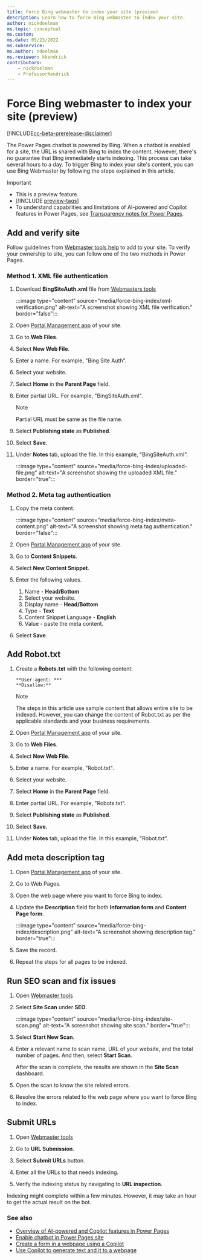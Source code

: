 ```yaml
---
title: Force Bing webmaster to index your site (preview)
description: Learn how to force Bing webmaster to index your site.
author: nickdoelman
ms.topic: conceptual
ms.custom: 
ms.date: 05/23/2022
ms.subservice:
ms.author: ndoelman
ms.reviewer: kkendrick
contributors:
    - nickdoelman
    - ProfessorKendrick
---
```


# Force Bing webmaster to index your site (preview)

[!INCLUDE[cc-beta-prerelease-disclaimer](../includes/cc-beta-prerelease-disclaimer.md)]

The Power Pages chatbot is powered by Bing. When a chatbot is enabled for a site, the URL is shared with Bing to index the content. However, there's no guarantee that Bing immediately starts indexing. This process can take several hours to a day. To trigger Bing to index your site's content, you can use Bing Webmaster by following the steps explained in this article.

> [!IMPORTANT]
> - This is a preview feature.
> - [!INCLUDE [preview-tags](../includes/cc-preview-features-definition.md)]
> - To understand capabilities and limitations of AI-powered and Copilot features in Power Pages, see [Transparency notes for Power Pages](../transparency-note.md).

## Add and verify site

Follow guidelines from [Webmaster tools help](https://www.bing.com/webmasters/help/add-and-verify-site-12184f8b) to add to your site. To verify your ownership to site, you can follow one of the two methods in Power Pages.

### Method 1. XML file authentication

1. Download **BingSiteAuth.xml** file from [Webmasters tools](https://www.bing.com/webmasters/help/add-and-verify-site-12184f8b)

    :::image type="content" source="media/force-bing-index/xml-verification.png" alt-text="A screenshot showing XML file verification." border="false":::

1. Open [Portal Management app](../configure/portal-management-app.md) of your site.

1. Go to **Web Files**.

1. Select **New Web File**.

1. Enter a name. For example, "Bing Site Auth".

1. Select your website.

1. Select **Home** in the **Parent Page** field.

1. Enter partial URL. For example, "BingSiteAuth.xml".

    > [!NOTE]
    > Partial URL must be same as the file name.

1. Select **Publishing state** as **Published**.

1. Select **Save**.

1. Under **Notes** tab, upload the file. In this example, "BingSiteAuth.xml".

    :::image type="content" source="media/force-bing-index/uploaded-file.png" alt-text="A screenshot showing the uploaded XML file." border="true":::

### Method 2. Meta tag authentication

1. Copy the meta content.

    :::image type="content" source="media/force-bing-index/meta-content.png" alt-text="A screenshot showing meta tag authentication." border="false":::

1. Open [Portal Management app](../configure/portal-management-app.md) of your site.

1. Go to **Content Snippets**.

1. Select **New Content Snippet**.

1. Enter the following values.

    1. Name - **Head/Bottom**
    1. Select your website.
    1. Display name - **Head/Bottom**
    1. Type - **Text**
    1. Content Snippet Language - **English**
    1. Value - paste the meta content.

1. Select **Save**.

## Add Robot.txt

1. Create a **Robots.txt** with the following content:

    ```
    **User-agent: ***
    **Disallow:**
    ```

    > [!NOTE]
    > The steps in this article use sample content that allows entire site to be indexed. However, you can change the content of Robot.txt as per the applicable standards and your business requirements.

1. Open [Portal Management app](../configure/portal-management-app.md) of your site.

1. Go to **Web Files**.

1. Select **New Web File**.

1. Enter a name. For example, "Robot.txt".

1. Select your website.

1. Select **Home** in the **Parent Page** field.

1. Enter partial URL. For example, "Robots.txt".

1. Select **Publishing state** as **Published**.

1. Select **Save**.

1. Under **Notes** tab, upload the file. In this example, "Robot.txt".

## Add meta description tag

1. Open [Portal Management app](../configure/portal-management-app.md) of your site.

1. Go to Web Pages.

1. Open the web page where you want to force Bing to index.

1. Update the **Description** field for both **Information form** and **Content Page form**.

    :::image type="content" source="media/force-bing-index/description.png" alt-text="A screenshot showing description tag." border="true":::

1. Save the record.

1. Repeat the steps for all pages to be indexed.

## Run SEO scan and fix issues

1. Open [Webmaster tools](https://www.bing.com/webmasters/sitescan)

1. Select **Site Scan** under **SEO**.

    :::image type="content" source="media/force-bing-index/site-scan.png" alt-text="A screenshot showing site scan." border="true":::

1. Select **Start New Scan**.

1. Enter a relevant name to scan name, URL of your website, and the total number of pages. And then, select **Start Scan**.

    After the scan is complete, the results are shown in the **Site Scan** dashboard.    

1. Open the scan to know the site related errors.

1. Resolve the errors related to the web page where you want to force Bing to index.

## Submit URLs

1. Open [Webmaster tools](https://www.bing.com/webmasters/sitescan)

1. Go to **URL Submission**.

1. Select **Submit URLs** button.

1. Enter all the URLs to that needs indexing.

1. Verify the indexing status by navigating to **URL inspection**.

Indexing might complete within a few minutes. However, it may take an hour to get the actual result on the bot.

### See also

- [Overview of AI-powered and Copilot features in Power Pages](../configure/ai-copilot-overview.md)
- [Enable chatbot in Power Pages site](enable-chatbot.md)
- [Create a form in a webpage using a Copilot](add-form-copilot.md)
- [Use Copilot to generate text and it to a webpage](add-text-copilot.md)